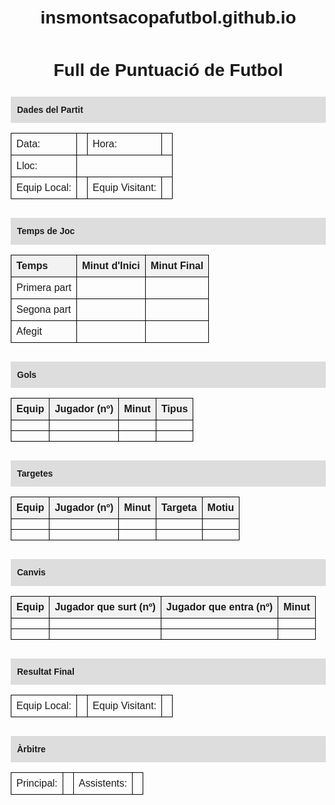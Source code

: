 # insmontsacopafutbol.github.io
<!DOCTYPE html>
<html lang="ca">
<head>
  <meta charset="UTF-8">
  <meta name="viewport" content="width=device-width, initial-scale=1.0">
  <title>Full de Puntuació de Futbol</title>
  <style>
    body {
      font-family: Arial, sans-serif;
      margin: 20px;
      line-height: 1.6;
    }
    h1 {
      text-align: center;
    }
    table {
      width: 100%;
      border-collapse: collapse;
      margin-bottom: 30px;
   }
    th, td {
      border: 1px solid #000;
      padding: 8px;
      text-align: left;
    }
    th {
      background-color: #f2f2f2;
    }
    .section-title {
      background-color: #ddd;
      font-weight: bold;
      padding: 10px;
    }
  </style>
</head>
<body>
  <h1>Full de Puntuació de Futbol</h1>

  <div class="section-title">Dades del Partit</div>
  <table>
    <tr><td>Data:</td><td></td><td>Hora:</td><td></td></tr>
    <tr><td>Lloc:</td><td colspan="3"></td></tr>
    <tr><td>Equip Local:</td><td></td><td>Equip Visitant:</td><td></td></tr>
  </table>

  <div class="section-title">Temps de Joc</div>
  <table>
    <tr><th>Temps</th><th>Minut d'Inici</th><th>Minut Final</th></tr>
    <tr><td>Primera part</td><td></td><td></td></tr>
    <tr><td>Segona part</td><td></td><td></td></tr>
    <tr><td>Afegit</td><td></td><td></td></tr>
  </table>

  <div class="section-title">Gols</div>
  <table>
    <tr><th>Equip</th><th>Jugador (nº)</th><th>Minut</th><th>Tipus</th></tr>
    <tr><td></td><td></td><td></td><td></td></tr>
    <tr><td></td><td></td><td></td><td></td></tr>
  </table>

  <div class="section-title">Targetes</div>
  <table>
    <tr><th>Equip</th><th>Jugador (nº)</th><th>Minut</th><th>Targeta</th><th>Motiu</th></tr>
    <tr><td></td><td></td><td></td><td></td><td></td></tr>
    <tr><td></td><td></td><td></td><td></td><td></td></tr>
  </table>

  <div class="section-title">Canvis</div>
  <table>
    <tr><th>Equip</th><th>Jugador que surt (nº)</th><th>Jugador que entra (nº)</th><th>Minut</th></tr>
    <tr><td></td><td></td><td></td><td></td></tr>
    <tr><td></td><td></td><td></td><td></td></tr>
  </table>

  <div class="section-title">Resultat Final</div>
  <table>
    <tr><td>Equip Local:</td><td></td><td>Equip Visitant:</td><td></td></tr>
  </table>

  <div class="section-title">Àrbitre</div>
  <table>
    <tr><td>Principal:</td><td></td><td>Assistents:</td><td></td></tr>
  </table>
</body>
</html>
